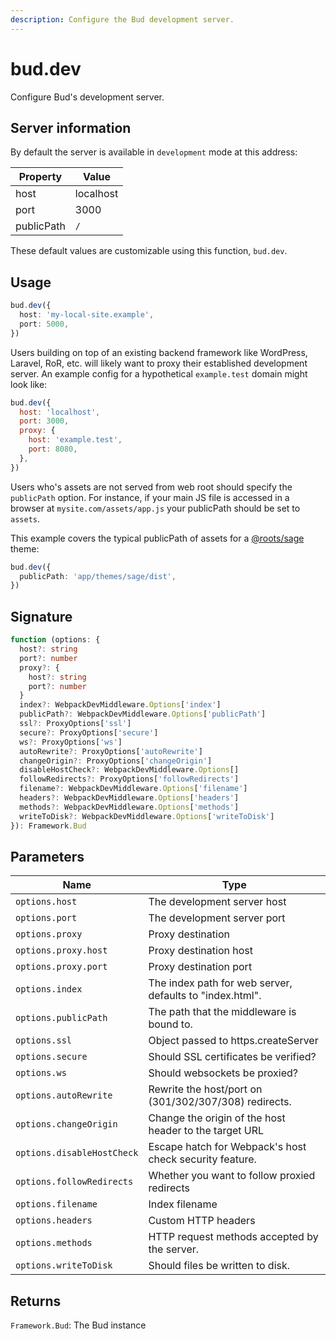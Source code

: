 ```yaml
---
description: Configure the Bud development server.
---
```


# bud.dev

Configure Bud's development server.

## Server information

By default the server is available in `development` mode at this address:

| Property   | Value     |
| ---------- | --------- |
| host       | localhost |
| port       | 3000      |
| publicPath | `/`       |

These default values are customizable using this function, `bud.dev`.

## Usage

```ts
bud.dev({
  host: 'my-local-site.example',
  port: 5000,
})
```

Users building on top of an existing backend framework like WordPress, Laravel, RoR, etc. will likely want to proxy their established development server. An example config for a hypothetical `example.test` domain might look like:

```js
bud.dev({
  host: 'localhost',
  port: 3000,
  proxy: {
    host: 'example.test',
    port: 8080,
  },
})
```

Users who's assets are not served from web root should specify the `publicPath` option. For instance, if your main JS file is accessed in a browser at `mysite.com/assets/app.js` your publicPath should be set to `assets`.

This example covers the typical publicPath of assets for a [@roots/sage](https://github.com/roots/sage) theme:

```ts
bud.dev({
  publicPath: 'app/themes/sage/dist',
})
```

## Signature

```ts
function (options: {
  host?: string
  port?: number
  proxy?: {
    host?: string
    port?: number
  }
  index?: WebpackDevMiddleware.Options['index']
  publicPath?: WebpackDevMiddleware.Options['publicPath']
  ssl?: ProxyOptions['ssl']
  secure?: ProxyOptions['secure']
  ws?: ProxyOptions['ws']
  autoRewrite?: ProxyOptions['autoRewrite']
  changeOrigin?: ProxyOptions['changeOrigin']
  disableHostCheck?: WebpackDevMiddleware.Options[]
  followRedirects?: ProxyOptions['followRedirects']
  filename?: WebpackDevMiddleware.Options['filename']
  headers?: WebpackDevMiddleware.Options['headers']
  methods?: WebpackDevMiddleware.Options['methods']
  writeToDisk?: WebpackDevMiddleware.Options['writeToDisk']
}): Framework.Bud
```

## Parameters

| Name                       | Type                                                     |
| -------------------------- | -------------------------------------------------------- |
| `options.host`             | The development server host                              |
| `options.port`             | The development server port                              |
| `options.proxy`            | Proxy destination                                        |
| `options.proxy.host`       | Proxy destination host                                   |
| `options.proxy.port`       | Proxy destination port                                   |
| `options.index`            | The index path for web server, defaults to "index.html". |
| `options.publicPath`       | The path that the middleware is bound to.                |
| `options.ssl`              | Object passed to https.createServer                      |
| `options.secure`           | Should SSL certificates be verified?                     |
| `options.ws`               | Should websockets be proxied?                            |
| `options.autoRewrite`      | Rewrite the host/port on (301/302/307/308) redirects.    |
| `options.changeOrigin`     | Change the origin of the host header to the target URL   |
| `options.disableHostCheck` | Escape hatch for Webpack's host check security feature.  |
| `options.followRedirects`  | Whether you want to follow proxied redirects             |
| `options.filename`         | Index filename                                           |
| `options.headers`          | Custom HTTP headers                                      |
| `options.methods`          | HTTP request methods accepted by the server.             |
| `options.writeToDisk`      | Should files be written to disk.                         |

## Returns

`Framework.Bud`: The Bud instance
